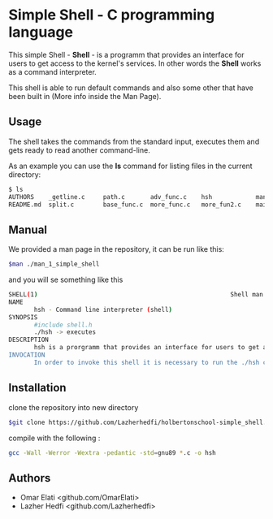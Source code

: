 # Simple Shell - C programming language

This simple Shell - **Shell** - is a programm that provides an interface for users to get access to the kernel's services. In other words the  **Shell** works as a command interpreter.

This shell is able to run default commands and also some other that have been built in (More info inside the Man Page).

##  Usage

The shell takes the commands from the standard input, executes them and gets ready to read another command-line.

As an example you can use the <b>ls</b> command for listing files in the current directory:

```sh
$ ls
AUTHORS    _getline.c     path.c       adv_func.c    hsh            man_1_simple_shell  exec.c
README.md  split.c        base_func.c  more_func.c   more_fun2.c    main.c              simple_shell.h
```

## Manual

We provided a man page in the repository, it can be run like this:

```bash
$man ./man_1_simple_shell
```

and you will se something like this

```sh
SHELL(1)                                                     Shell man page                                                     SHELL(1)
NAME
       hsh - Command line interpreter (shell)
SYNOPSIS
       #include shell.h
       ./hsh -> executes
DESCRIPTION
       hsh is a prorgramm that provides an interface for users to get access to the kernel's services.
INVOCATION
       In order to invoke this shell it is necessary to run the ./hsh command.
```

## Installation

clone the repository into new directory

```bash
$git clone https://github.com/Lazherhedfi/holbertonschool-simple_shell.git
```

compile with the following :

```bash
gcc -Wall -Werror -Wextra -pedantic -std=gnu89 *.c -o hsh
```

## Authors

* Omar Elati <github.com/OmarElati>
* Lazher Hedfi <github.com/Lazherhedfi>

